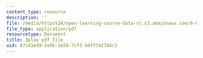 ```yaml
---
content_type: resource
description: ''
file: /media/https%3A/open-learning-course-data-rc.s3.amazonaws.com/6-046j-design-and-analysis-of-algorithms-spring-2015/87c41ed92e0b3e587cf394fff42784c3_QPk8MUtq5yA.pdf
file_type: application/pdf
resourcetype: Document
title: 3play pdf file
uid: 87c41ed9-2e0b-3e58-7cf3-94fff42784c3
---
```

